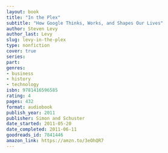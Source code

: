 ```yaml
---
layout: book
title: "In the Plex"
subtitle: "How Google Thinks, Works, and Shapes Our Lives"
author: Steven Levy
author_last: Levy
slug: levy-in-the-plex
type: nonfiction
cover: true
series: 
part: 
genres:
- business
- history
- technology
isbn: 9781416596585
rating: 4
pages: 432
format: audiobook
publish_year: 2011
publisher: Simon and Schuster
date_started: 2011-05-20
date_completed: 2011-06-11
goodreads_id: 7841446
amazon_link: https://amzn.to/3eOhQR7
---
```

